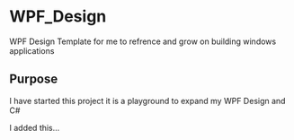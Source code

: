 # WPF_Design
WPF Design Template for me to refrence and grow on building windows applications


## Purpose
 
I have started this project it is a playground to expand my WPF Design and C#

I added this...
